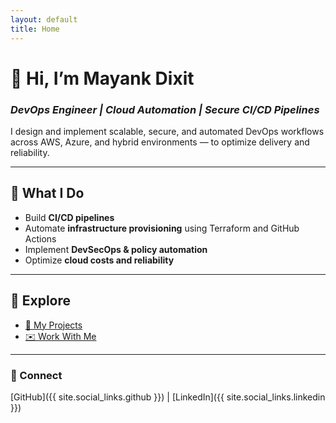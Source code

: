 ```yaml
---
layout: default
title: Home
---
```


# 👋 Hi, I’m **Mayank Dixit**
### *DevOps Engineer | Cloud Automation | Secure CI/CD Pipelines*

I design and implement scalable, secure, and automated DevOps workflows across AWS, Azure, and hybrid environments — to optimize delivery and reliability.

---

## 🚀 What I Do
- Build **CI/CD pipelines**
- Automate **infrastructure provisioning** using Terraform and GitHub Actions
- Implement **DevSecOps & policy automation**
- Optimize **cloud costs and reliability**

---

## 🎯 Explore
- [🧰 My Projects](./projects.md)
- [✉️ Work With Me](./contact.md)

---

### 🔗 Connect
[GitHub]({{ site.social_links.github }}) | 
[LinkedIn]({{ site.social_links.linkedin }})
